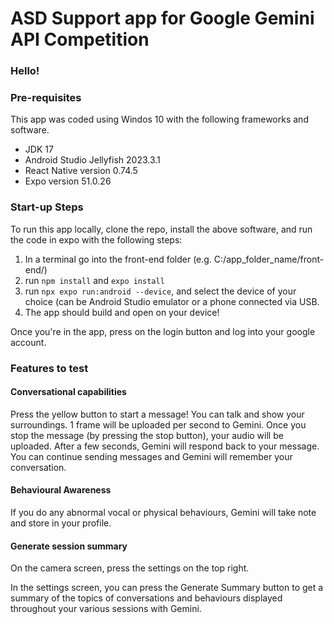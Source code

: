 # ASD Support app for Google Gemini API Competition

### Hello!

### Pre-requisites
This app was coded using Windos 10 with the following frameworks and software.
- JDK 17
- Android Studio Jellyfish 2023.3.1
- React Native version 0.74.5
- Expo version 51.0.26

### Start-up Steps
To run this app locally, clone the repo, install the above software, and run the code in expo with the following steps:
1. In a terminal go into the front-end folder (e.g. C:/app_folder_name/front-end/)
2. run `npm install` and `expo install`
3. run `npx expo run:android --device`, and select the device of your choice (can be Android Studio emulator or a phone connected via USB.
4. The app should build and open on your device!

Once you're in the app, press on the login button and log into your google account.

### Features to test

#### Conversational capabilities
Press the yellow button to start a message! You can talk and show your surroundings. 
1 frame will be uploaded per second to Gemini. 
Once you stop the message (by pressing the stop button), your audio will be uploaded. After a few seconds, Gemini will respond back to your message.
You can continue sending messages and Gemini will remember your conversation.

#### Behavioural Awareness
If you do any abnormal vocal or physical behaviours, Gemini will take note and store in your profile.

#### Generate session summary
On the camera screen, press the settings on the top right.

In the settings screen, you can press the Generate Summary button to get a summary of the topics of conversations and behaviours displayed throughout your various sessions with Gemini.
